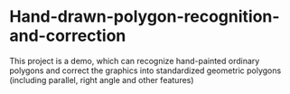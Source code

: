 # Hand-drawn-polygon-recognition-and-correction
This project is a demo, which can recognize hand-painted ordinary polygons and correct the graphics into standardized geometric polygons (including parallel, right angle and other features)
